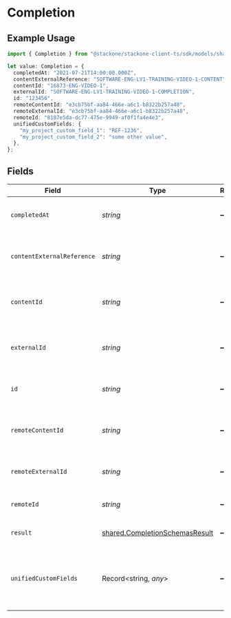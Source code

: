 # Completion

## Example Usage

```typescript
import { Completion } from "@stackone/stackone-client-ts/sdk/models/shared";

let value: Completion = {
  completedAt: "2021-07-21T14:00:00.000Z",
  contentExternalReference: "SOFTWARE-ENG-LV1-TRAINING-VIDEO-1-CONTENT",
  contentId: "16873-ENG-VIDEO-1",
  externalId: "SOFTWARE-ENG-LV1-TRAINING-VIDEO-1-COMPLETION",
  id: "123456",
  remoteContentId: "e3cb75bf-aa84-466e-a6c1-b8322b257a48",
  remoteExternalId: "e3cb75bf-aa84-466e-a6c1-b8322b257a48",
  remoteId: "8187e5da-dc77-475e-9949-af0f1fa4e4e3",
  unifiedCustomFields: {
    "my_project_custom_field_1": "REF-1236",
    "my_project_custom_field_2": "some other value",
  },
};
```

## Fields

| Field                                                                                        | Type                                                                                         | Required                                                                                     | Description                                                                                  | Example                                                                                      |
| -------------------------------------------------------------------------------------------- | -------------------------------------------------------------------------------------------- | -------------------------------------------------------------------------------------------- | -------------------------------------------------------------------------------------------- | -------------------------------------------------------------------------------------------- |
| `completedAt`                                                                                | *string*                                                                                     | :heavy_minus_sign:                                                                           | The date the content was completed                                                           | 2021-07-21T14:00:00.000Z                                                                     |
| `contentExternalReference`                                                                   | *string*                                                                                     | :heavy_minus_sign:                                                                           | The external ID associated with this content                                                 | SOFTWARE-ENG-LV1-TRAINING-VIDEO-1-CONTENT                                                    |
| `contentId`                                                                                  | *string*                                                                                     | :heavy_minus_sign:                                                                           | The content ID associated with this completion                                               | 16873-ENG-VIDEO-1                                                                            |
| `externalId`                                                                                 | *string*                                                                                     | :heavy_minus_sign:                                                                           | The external ID associated with this completion                                              | SOFTWARE-ENG-LV1-TRAINING-VIDEO-1-COMPLETION                                                 |
| `id`                                                                                         | *string*                                                                                     | :heavy_minus_sign:                                                                           | The ID associated with this completion                                                       | 123456                                                                                       |
| `remoteContentId`                                                                            | *string*                                                                                     | :heavy_minus_sign:                                                                           | Provider's unique identifier of the completion                                               | e3cb75bf-aa84-466e-a6c1-b8322b257a48                                                         |
| `remoteExternalId`                                                                           | *string*                                                                                     | :heavy_minus_sign:                                                                           | Provider's unique identifier of the content                                                  | e3cb75bf-aa84-466e-a6c1-b8322b257a48                                                         |
| `remoteId`                                                                                   | *string*                                                                                     | :heavy_minus_sign:                                                                           | Provider's unique identifier                                                                 | 8187e5da-dc77-475e-9949-af0f1fa4e4e3                                                         |
| `result`                                                                                     | [shared.CompletionSchemasResult](../../../sdk/models/shared/completionschemasresult.md)      | :heavy_minus_sign:                                                                           | The result of the completion                                                                 |                                                                                              |
| `unifiedCustomFields`                                                                        | Record<string, *any*>                                                                        | :heavy_minus_sign:                                                                           | Custom Unified Fields configured in your StackOne project                                    | {<br/>"my_project_custom_field_1": "REF-1236",<br/>"my_project_custom_field_2": "some other value"<br/>} |